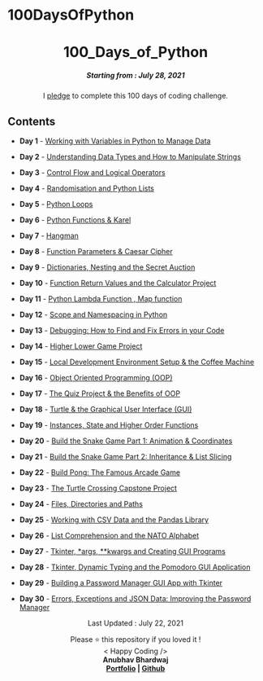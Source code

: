 # 100DaysOfPython
<h1 align="center"> 
100_Days_of_Python
</h1>
<h5 align="center">
Starting from : July 28, 2021
</h5>

<p align="center">
I <a href="#">pledge</a> to complete this 100 days of coding challenge.
</p>

## Contents

- <b>Day 1</b> - [Working with Variables in Python to Manage Data]()

- <b>Day 2</b> - [Understanding Data Types and How to Manipulate Strings]()

- <b>Day 3</b> - [Control Flow and Logical Operators]()

- <b>Day 4</b> - [Randomisation and Python Lists]()

- <b>Day 5</b> - [Python Loops]()

- <b>Day 6</b> - [Python Functions & Karel]()

- <b>Day 7</b> - [Hangman]()

- <b>Day 8</b> - [Function Parameters & Caesar Cipher]()

- <b>Day 9</b> - [Dictionaries, Nesting and the Secret Auction]()

- <b>Day 10</b> - [Function Return Values and the Calculator Project]()

- <b>Day 11</b> - [Python Lambda Function , Map function]()

- <b>Day 12</b> - [Scope and Namespacing in Python]()

- <b>Day 13</b> - [Debugging: How to Find and Fix Errors in your Code]()

- <b>Day 14</b> - [Higher Lower Game Project]()

- <b>Day 15</b> - [Local Development Environment Setup & the Coffee Machine]()

- <b>Day 16</b> - [Object Oriented Programming (OOP)]()

- <b>Day 17</b> - [The Quiz Project & the Benefits of OOP]()

- <b>Day 18</b> - [Turtle & the Graphical User Interface (GUI)]()

- <b>Day 19</b> - [Instances, State and Higher Order Functions]()

- <b>Day 20</b> - [Build the Snake Game Part 1: Animation & Coordinates]()

- <b>Day 21</b> - [Build the Snake Game Part 2: Inheritance & List Slicing]()

- <b>Day 22</b> - [Build Pong: The Famous Arcade Game]()

- <b>Day 23</b> - [ The Turtle Crossing Capstone Project]()

- <b>Day 24</b> - [Files, Directories and Paths]()

- <b>Day 25</b> - [Working with CSV Data and the Pandas Library]()

- <b>Day 26</b> - [List Comprehension and the NATO Alphabet]()

- <b>Day 27</b> - [Tkinter, \*args, \*\*kwargs and Creating GUI Programs]()

- <b>Day 28</b> - [Tkinter, Dynamic Typing and the Pomodoro GUI Application]()

- <b>Day 29</b> - [Building a Password Manager GUI App with Tkinter]()

- <b>Day 30</b> - [Errors, Exceptions and JSON Data: Improving the Password Manager]()



<p align="center">
Last Updated : July 22, 2021
</p>

<p align="center">
Please ⭐ this repository if you loved it !
<br>
< Happy Coding />
<br>
<b>Anubhav Bhardwaj<b>
<br>
<a href="#">Portfolio</a> | <a href="https://github.com/abd8126">Github</a>
</p>

